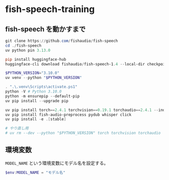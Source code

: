 # fish-speech-training

## fish-speech を動かすまで

```powershell
git clone https://github.com/fishaudio/fish-speech
cd ./fish-speech
uv python pin 3.13.0

pip install huggingface-hub
huggingface-cli download fishaudio/fish-speech-1.4 --local-dir checkpoints/fish-speech-1.4

$PYTHON_VERSION="3.10.0"
uv venv --python "$PYTHON_VERSION"

. ".\.venv\Scripts\activate.ps1"
python -V # Python 3.10.0
python -m ensurepip --default-pip
uv pip install --upgrade pip

uv pip install torch==2.4.1 torchvision==0.19.1 torchaudio==2.4.1 --index-url https://download.pytorch.org/whl/cu121
uv pip install fish-audio-preprocess pydub whisper click
uv pip install -e .[stable]

# やり直し用
# uv rm --dev --python "$PYTHON_VERSION" torch torchvision torchaudio
```

## 環境変数

`MODEL_NAME` という環境変数にモデル名を設定する。

```powershell
$env:MODEL_NAME = "モデル名"
```
